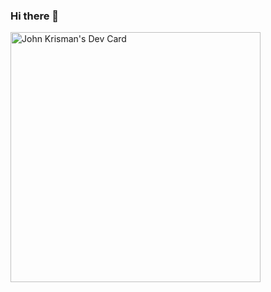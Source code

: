 ### Hi there 👋

<!--
**bangjohn/bangjohn** is a ✨ _special_ ✨ repository because its `README.md` (this file) appears on your GitHub profile.

Here are some ideas to get you started:

- 🔭 I’m currently working on ...
- 🌱 I’m currently learning ...
- 👯 I’m looking to collaborate on ...
- 🤔 I’m looking for help with ...
- 💬 Ask me about ...
- 📫 How to reach me: ...
- 😄 Pronouns: ...
- ⚡ Fun fact: ...
-->

<a href="https://app.daily.dev/bangjohn"><img src="https://api.daily.dev/devcards/127cf1359c3840b5858894b3a49fc462.png?r=45l" width="400" alt="John Krisman's Dev Card"/></a>
